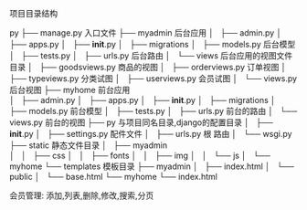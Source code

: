 

项目目录结构

py
├── manage.py 入口文件
├── myadmin    后台应用
│   ├── admin.py
│   ├── apps.py
│   ├── __init__.py
│   ├── migrations
│   ├── models.py 后台模型       
│   ├── tests.py
│   ├── urls.py 后台路由
│   └── views 后台应用的视图文件目录
│       ├── goodsviews.py   商品的视图
│       ├── orderviews.py   订单视图
│       ├── typeviews.py    分类试图
│       ├── userviews.py    会员试图
│       └── views.py        后台视图
├── myhome       前台应用          
│   ├── admin.py
│   ├── apps.py
│   ├── __init__.py
│   ├── migrations
│   ├── models.py  前台模型
│   ├── tests.py
│   ├── urls.py  前台的路由
│   └── views.py  前台的视图
├── py           与项目同名目录,django的配置目录
│   ├── __init__.py
│   ├── settings.py   配件文件
│   ├── urls.py       根 路由
│   └── wsgi.py       
├── static           静态文件目录
│   ├── myadmin     
│   │   ├── css
│   │   ├── fonts
│   │   ├── img
│   │   └── js
│   └── myhome
└── templates      模板目录
    ├── myadmin
    │   ├── index.html
    │   └── public
    │       └── base.html
    └── myhome
        └── index.html



会员管理:
    添加,列表,删除,修改,搜索,分页





